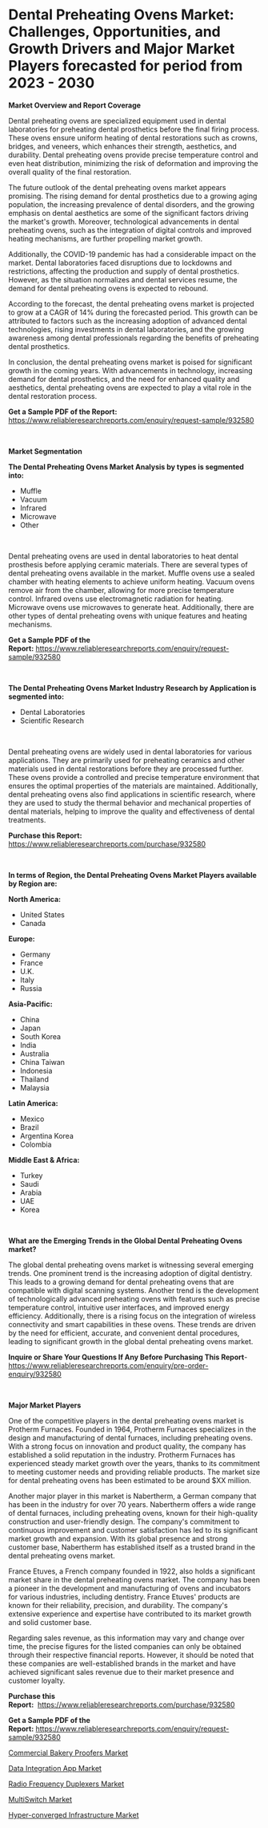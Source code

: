 <p><h1>Dental Preheating Ovens Market: Challenges, Opportunities, and Growth Drivers and Major Market Players forecasted for period from 2023 - 2030</h1></p><p><strong>Market Overview and Report Coverage</strong></p>
<p><p>Dental preheating ovens are specialized equipment used in dental laboratories for preheating dental prosthetics before the final firing process. These ovens ensure uniform heating of dental restorations such as crowns, bridges, and veneers, which enhances their strength, aesthetics, and durability. Dental preheating ovens provide precise temperature control and even heat distribution, minimizing the risk of deformation and improving the overall quality of the final restoration.</p><p>The future outlook of the dental preheating ovens market appears promising. The rising demand for dental prosthetics due to a growing aging population, the increasing prevalence of dental disorders, and the growing emphasis on dental aesthetics are some of the significant factors driving the market's growth. Moreover, technological advancements in dental preheating ovens, such as the integration of digital controls and improved heating mechanisms, are further propelling market growth.</p><p>Additionally, the COVID-19 pandemic has had a considerable impact on the market. Dental laboratories faced disruptions due to lockdowns and restrictions, affecting the production and supply of dental prosthetics. However, as the situation normalizes and dental services resume, the demand for dental preheating ovens is expected to rebound.</p><p>According to the forecast, the dental preheating ovens market is projected to grow at a CAGR of 14% during the forecasted period. This growth can be attributed to factors such as the increasing adoption of advanced dental technologies, rising investments in dental laboratories, and the growing awareness among dental professionals regarding the benefits of preheating dental prosthetics.</p><p>In conclusion, the dental preheating ovens market is poised for significant growth in the coming years. With advancements in technology, increasing demand for dental prosthetics, and the need for enhanced quality and aesthetics, dental preheating ovens are expected to play a vital role in the dental restoration process.</p></p>
<p><strong>Get a Sample PDF of the Report:</strong> <a href="https://www.reliableresearchreports.com/enquiry/request-sample/932580">https://www.reliableresearchreports.com/enquiry/request-sample/932580</a></p>
<p>&nbsp;</p>
<p><strong>Market Segmentation</strong></p>
<p><strong>The Dental Preheating Ovens Market Analysis by types is segmented into:</strong></p>
<p><ul><li>Muffle</li><li>Vacuum</li><li>Infrared</li><li>Microwave</li><li>Other</li></ul></p>
<p>&nbsp;</p>
<p><p>Dental preheating ovens are used in dental laboratories to heat dental prosthesis before applying ceramic materials. There are several types of dental preheating ovens available in the market. Muffle ovens use a sealed chamber with heating elements to achieve uniform heating. Vacuum ovens remove air from the chamber, allowing for more precise temperature control. Infrared ovens use electromagnetic radiation for heating. Microwave ovens use microwaves to generate heat. Additionally, there are other types of dental preheating ovens with unique features and heating mechanisms.</p></p>
<p><strong>Get a Sample PDF of the Report:</strong>&nbsp;<a href="https://www.reliableresearchreports.com/enquiry/request-sample/932580">https://www.reliableresearchreports.com/enquiry/request-sample/932580</a></p>
<p>&nbsp;</p>
<p><strong>The Dental Preheating Ovens Market Industry Research by Application is segmented into:</strong></p>
<p><ul><li>Dental Laboratories</li><li>Scientific Research</li></ul></p>
<p>&nbsp;</p>
<p><p>Dental preheating ovens are widely used in dental laboratories for various applications. They are primarily used for preheating ceramics and other materials used in dental restorations before they are processed further. These ovens provide a controlled and precise temperature environment that ensures the optimal properties of the materials are maintained. Additionally, dental preheating ovens also find applications in scientific research, where they are used to study the thermal behavior and mechanical properties of dental materials, helping to improve the quality and effectiveness of dental treatments.</p></p>
<p><strong>Purchase this Report:</strong>&nbsp; <a href="https://www.reliableresearchreports.com/purchase/932580">https://www.reliableresearchreports.com/purchase/932580</a></p>
<p>&nbsp;</p>
<p><strong>In terms of Region, the Dental Preheating Ovens Market Players available by Region are:</strong></p>
<p>
    <p> <strong> North America: </strong>
        <ul>
            <li>United States</li>
            <li>Canada</li>
        </ul>
        </p> 
    <p> <strong> Europe: </strong>
        <ul>
            <li>Germany</li>
            <li>France</li>
            <li>U.K.</li>
            <li>Italy</li>
            <li>Russia</li>
        </ul>
        </p> 
    <p> <strong> Asia-Pacific: </strong>
        <ul>
            <li>China</li>
            <li>Japan</li>
            <li>South Korea</li>
            <li>India</li>
            <li>Australia</li>
            <li>China Taiwan</li>
            <li>Indonesia</li>
            <li>Thailand</li>
            <li>Malaysia</li>
        </ul>
        </p> 
    <p> <strong> Latin America: </strong>
        <ul>
            <li>Mexico</li>
            <li>Brazil</li>
            <li>Argentina Korea</li>
            <li>Colombia</li>
        </ul>
        </p> 
    <p> <strong> Middle East & Africa: </strong>
        <ul>
            <li>Turkey</li>
            <li>Saudi</li>
            <li>Arabia</li>
            <li>UAE</li>
            <li>Korea</li>
        </ul>
    </p>
    </p>
<p>&nbsp;</p>
<p><strong>What are the Emerging Trends in the Global Dental Preheating Ovens market?</strong></p>
<p><p>The global dental preheating ovens market is witnessing several emerging trends. One prominent trend is the increasing adoption of digital dentistry. This leads to a growing demand for dental preheating ovens that are compatible with digital scanning systems. Another trend is the development of technologically advanced preheating ovens with features such as precise temperature control, intuitive user interfaces, and improved energy efficiency. Additionally, there is a rising focus on the integration of wireless connectivity and smart capabilities in these ovens. These trends are driven by the need for efficient, accurate, and convenient dental procedures, leading to significant growth in the global dental preheating ovens market.</p></p>
<p><strong>Inquire or Share Your Questions If Any Before Purchasing This Report</strong>- <a href="https://www.reliableresearchreports.com/enquiry/pre-order-enquiry/932580">https://www.reliableresearchreports.com/enquiry/pre-order-enquiry/932580</a></p>
<p>&nbsp;</p>
<p><strong>Major Market Players</strong></p>
<p><p>One of the competitive players in the dental preheating ovens market is Protherm Furnaces. Founded in 1964, Protherm Furnaces specializes in the design and manufacturing of dental furnaces, including preheating ovens. With a strong focus on innovation and product quality, the company has established a solid reputation in the industry. Protherm Furnaces has experienced steady market growth over the years, thanks to its commitment to meeting customer needs and providing reliable products. The market size for dental preheating ovens has been estimated to be around $XX million.</p><p>Another major player in this market is Nabertherm, a German company that has been in the industry for over 70 years. Nabertherm offers a wide range of dental furnaces, including preheating ovens, known for their high-quality construction and user-friendly design. The company's commitment to continuous improvement and customer satisfaction has led to its significant market growth and expansion. With its global presence and strong customer base, Nabertherm has established itself as a trusted brand in the dental preheating ovens market.</p><p>France Etuves, a French company founded in 1922, also holds a significant market share in the dental preheating ovens market. The company has been a pioneer in the development and manufacturing of ovens and incubators for various industries, including dentistry. France Etuves' products are known for their reliability, precision, and durability. The company's extensive experience and expertise have contributed to its market growth and solid customer base.</p><p>Regarding sales revenue, as this information may vary and change over time, the precise figures for the listed companies can only be obtained through their respective financial reports. However, it should be noted that these companies are well-established brands in the market and have achieved significant sales revenue due to their market presence and customer loyalty.</p></p>
<p><strong>Purchase this Report:</strong>&nbsp;&nbsp;<a href="https://www.reliableresearchreports.com/purchase/932580">https://www.reliableresearchreports.com/purchase/932580</a></p>
<p></p>
<p><strong>Get a Sample PDF of the Report:</strong>&nbsp;<a href="https://www.reliableresearchreports.com/enquiry/request-sample/932580">https://www.reliableresearchreports.com/enquiry/request-sample/932580</a></p>
<p><p><a href="https://issuu.com/reportprime-2/docs/commercial-bakery-proofers-market-size-2030.pptx?fr=xKAE9_zU1NQ">Commercial Bakery Proofers Market</a></p><p><a href="https://medium.com/@olenwuckert56/data-integration-app-market-size-growth-forecast-2023-2030-e50b9b2d082a">Data Integration App Market</a></p><p><a href="https://issuu.com/reportprime-2/docs/radio-frequency-duplexers-market-size-2030.pptx?fr=xKAE9_zU1NQ">Radio Frequency Duplexers Market</a></p><p><a href="https://www.reportprime.com/multiswitch-r1229">MultiSwitch Market</a></p><p><a href="https://www.linkedin.com/pulse/hyper-converged-infrastructure-market-size-1c/">Hyper-converged Infrastructure Market</a></p></p>